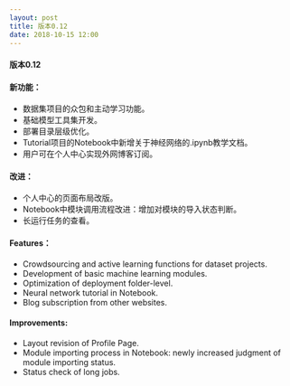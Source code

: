 ```yaml
---
layout: post
title: 版本0.12
date: 2018-10-15 12:00
---
```

#### 版本0.12
#### 新功能：
- 数据集项目的众包和主动学习功能。
- 基础模型工具集开发。
- 部署目录层级优化。
- Tutorial项目的Notebook中新增关于神经网络的.ipynb教学文档。
- 用户可在个人中心实现外网博客订阅。

#### 改进：
- 个人中心的页面布局改版。
- Notebook中模块调用流程改进：增加对模块的导入状态判断。
- 长运行任务的查看。

#### Features：
- Crowdsourcing and active learning functions for dataset projects.
- Development of basic machine learning modules.
- Optimization of deployment folder-level.
- Neural network tutorial in Notebook.
- Blog subscription from other websites.

#### Improvements:
- Layout revision of Profile Page.
- Module importing process in Notebook: newly increased judgment of module importing status.
- Status check of long jobs.
